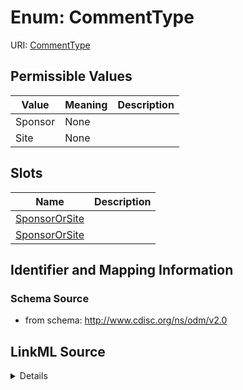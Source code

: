 # Enum: CommentType



URI: [CommentType](CommentType)

## Permissible Values

| Value | Meaning | Description |
| --- | --- | --- |
| Sponsor | None |  |
| Site | None |  |




## Slots

| Name | Description |
| ---  | --- |
| [SponsorOrSite](SponsorOrSite.md) |  |
| [SponsorOrSite](SponsorOrSite.md) |  |






## Identifier and Mapping Information







### Schema Source


* from schema: http://www.cdisc.org/ns/odm/v2.0




## LinkML Source

<details>
```yaml
name: CommentType
from_schema: http://www.cdisc.org/ns/odm/v2.0
rank: 1000
permissible_values:
  Sponsor:
    text: Sponsor
    is_a: CommentType
  Site:
    text: Site
    is_a: CommentType

```
</details>
